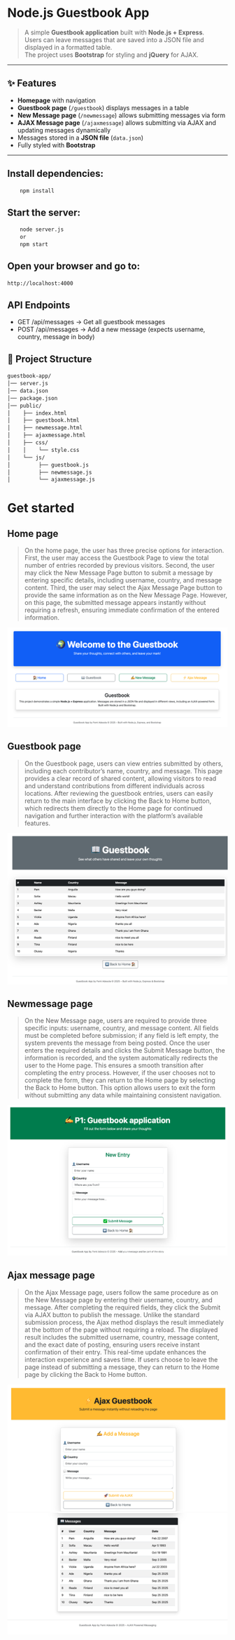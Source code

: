 # Node.js Guestbook App

> A simple **Guestbook application** built with **Node.js + Express**.  
Users can leave messages that are saved into a JSON file and displayed in a formatted table.  
The project uses **Bootstrap** for styling and **jQuery** for AJAX.


---

## ✨ Features
- **Homepage** with navigation  
- **Guestbook page** (`/guestbook`) displays messages in a table  
- **New Message page** (`/newmessage`) allows submitting messages via form  
- **AJAX Message page** (`/ajaxmessage`) allows submitting via AJAX and updating messages dynamically  
- Messages stored in a **JSON file** (`data.json`)  
- Fully styled with **Bootstrap**  

---
## Install dependencies:
```bash
    npm install
```
## Start the server:
```bash
    node server.js
    or 
    npm start
```
## Open your browser and go to:
```bash
http://localhost:4000
```

## API Endpoints
+ GET /api/messages → Get all guestbook messages
+ POST /api/messages → Add a new message (expects username, country, message in body)



## 📂 Project Structure
```bash
guestbook-app/
│── server.js
│── data.json
│── package.json
│── public/
│    ├── index.html
│    ├── guestbook.html
│    ├── newmessage.html
│    ├── ajaxmessage.html
│    ├── css/
│    │    └── style.css
│    └── js/
│         ├── guestbook.js
│         ├── newmessage.js
│         └── ajaxmessage.js

```
# Get started

## Home page
> On the home page, the user has three precise options for interaction. First, the user may access the Guestbook Page to view the total number of entries recorded by previous visitors. Second, the user may click the New Message Page button to submit a message by entering specific details, including username, country, and message content. Third, the user may select the Ajax Message Page button to provide the same information as on the New Message Page. However, on this page, the submitted message appears instantly without requiring a refresh, ensuring immediate confirmation of the entered information.

![Homepage](/img/Homepage.png)

## Guestbook page
> On the Guestbook page, users can view entries submitted by others, including each contributor’s name, country, and message. This page provides a clear record of shared content, allowing visitors to read and understand contributions from different individuals across locations. After reviewing the guestbook entries, users can easily return to the main interface by clicking the Back to Home button, which redirects them directly to the Home page for continued navigation and further interaction with the platform’s available features.

![Guestbook](/img/GuestbookPage.png)

## Newmessage page
> On the New Message page, users are required to provide three specific inputs: username, country, and message content. All fields must be completed before submission; if any field is left empty, the system prevents the message from being posted. Once the user enters the required details and clicks the Submit Message button, the information is recorded, and the system automatically redirects the user to the Home page. This ensures a smooth transition after completing the entry process. However, if the user chooses not to complete the form, they can return to the Home page by selecting the Back to Home button. This option allows users to exit the form without submitting any data while maintaining consistent navigation.

![Newmessage](/img/Newmessagepage.png)

## Ajax message page
> On the Ajax Message page, users follow the same procedure as on the New Message page by entering their username, country, and message. After completing the required fields, they click the Submit via AJAX button to publish the message. Unlike the standard submission process, the Ajax method displays the result immediately at the bottom of the page without requiring a reload. The displayed result includes the submitted username, country, message content, and the exact date of posting, ensuring users receive instant confirmation of their entry. This real-time update enhances the interaction experience and saves time. If users choose to leave the page instead of submitting a message, they can return to the Home page by clicking the Back to Home button.

![Ajaxmessage](/img/AjaxMessagepage1.png)
![Ajaxmessage](/img/AjaxMessagepage2.png)
